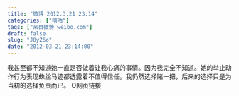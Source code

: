 ```yaml
---
title: "微博 2012.3.21 23:14"
categories: ["嘀咕"]
tags: ["来自微博 weibo.com"]
draft: false
slug: "J8yZ6o"
date: "2012-03-21 23:14:00"
---
```


<p>我甚至都不知道她一直是否做着让我心痛的事情。因为我完全不知道。她的举止动作行为表现蛛丝马迹都透露着不值得信任。我仍然选择赌一把，后来的选择只是为当初的选择负责而已。 O网页链接 ​​​​</p>
